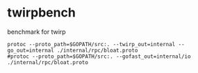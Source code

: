 # twirpbench

benchmark for twirp

```
protoc --proto_path=$GOPATH/src:. --twirp_out=internal --go_out=internal ./internal/rpc/bloat.proto
#protoc --proto_path=$GOPATH/src:. --gofast_out=internal/io ./internal/rpc/bloat.proto
```
